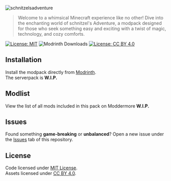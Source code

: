 
![schnitzelsadventure](https://github.com/qizzle/schnitzels-adventure/assets/52245845/91abfa2e-f8c3-49aa-9512-b23cb847df97)

> Welcome to a whimsical Minecraft experience like no other! Dive into the enchanting world of schnitzel's Adventure, a modpack designed for those who seek something easy and exciting with a twist of magic, technology, and cozy comforts.

[![License: MIT](https://img.shields.io/badge/License-MIT-yellow.svg)](https://opensource.org/licenses/MIT) ![Modrinth Downloads](https://img.shields.io/modrinth/dt/schnitzels-adventure) [![License: CC BY 4.0](https://licensebuttons.net/l/by/4.0/80x15.png)](https://creativecommons.org/licenses/by/4.0/)


## Installation
Install the modpack directly from [Modrinth](https://modrinth.com/modpack/schnitzels-adventure).\
The serverpack is **W.I.P.**

## Modlist
View the list of all mods included in this pack on Moddermore **W.I.P.**

## Issues
Found something **game-breaking** or **unbalanced**? Open a new issue under the [Issues](https://github.com/qizzle/schnitzels-adventure/issues) tab of this repository.

## License
Code licensed under [MIT License](https://opensource.org/license/mit/).\
Assets licensed under [CC BY 4.0](https://creativecommons.org/licenses/by/4.0/deed).
